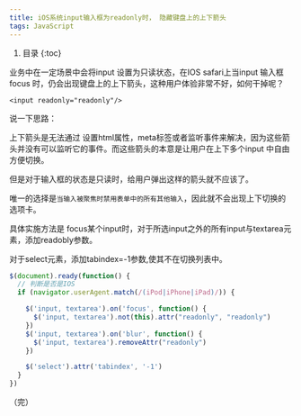 ```yaml
---
title: iOS系统input输入框为readonly时， 隐藏键盘上的上下箭头
tags: JavaScript
---
```


1. 目录
{:toc}


业务中在一定场景中会将input 设置为只读状态，在IOS safari上当input 输入框focus 时，仍会出现键盘上的上下箭头，这种用户体验非常不好，如何干掉呢？

<!--more-->

`<input readonly="readonly"/>`


说一下思路：

上下箭头是无法通过 设置html属性，meta标签或者监听事件来解决，因为这些箭头并没有可以监听它的事件。而这些箭头的本意是让用户在上下多个input 中自由方便切换。

但是对于输入框的状态是只读时，给用户弹出这样的箭头就不应该了。

唯一的选择是`当输入被聚焦时禁用表单中的所有其他输入`，因此就不会出现上下切换的选项卡。

具体实施方法是 focus某个input时，对于所选input之外的所有input与textarea元素，添加readobly参数。

对于select元素，添加tabindex=-1参数,使其不在切换列表中。

```js
$(document).ready(function() {
  // 判断是否是IOS
  if (navigator.userAgent.match(/(iPod|iPhone|iPad)/)) {

    $('input, textarea').on('focus', function() {
      $('input, textarea').not(this).attr("readonly", "readonly")
    })
    $('input, textarea').on('blur', function() {
      $('input, textarea').removeAttr("readonly")
    })

    $('select').attr('tabindex', '-1')
  }
})
```


（完）

